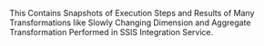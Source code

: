 This Contains Snapshots of Execution Steps and Results of Many Transformations like Slowly Changing Dimension and Aggregate Transformation Performed in SSIS Integration Service.
